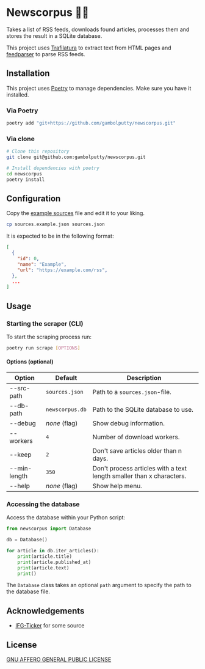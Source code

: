 # Newscorpus 📰🐍
<!-- Description of this project -->
Takes a list of RSS feeds, downloads found articles, processes them and stores the result in a SQLite database.

This project uses [Trafilatura](https://github.com/adbar/trafilatura) to extract text from HTML pages and [feedparser](https://github.com/kurtmckee/feedparser) to parse RSS feeds.


## Installation
This project uses [Poetry](https://python-poetry.org/) to manage dependencies. Make sure you have it installed.

### Via Poetry
```bash
poetry add "git+https://github.com/gambolputty/newscorpus.git"
```

### Via clone
```bash
# Clone this repository
git clone git@github.com:gambolputty/newscorpus.git

# Install dependencies with poetry
cd newscorpus
poetry install
```

## Configuration
Copy the [example sources](sources.example.json) file and edit it to your liking.
```bash
cp sources.example.json sources.json
```
It is expected to be in the following format:
```json
[
  {
    "id": 0,
    "name": "Example",
    "url": "https://example.com/rss",
  },
  ...
]
```

## Usage

### Starting the scraper (CLI)
To start the scraping process run:
```bash
poetry run scrape [OPTIONS]
```

#### Options (optional)

| Option             | Default                           | Description                                                                                                                        |
|--------------------|-----------------------------------|------------------------------------------------------------------------------|
| --src-path         | `sources.json`                    | Path to a `sources.json`-file.            |
| --db-path          | `newscorpus.db`                   | Path to the SQLite database to use.                                          |
| --debug            | _none_ (flag)                     | Show debug information.                                                      |
| --workers          | `4`                               | Number of download workers.                                                  |
| --keep             | `2`                               | Don't save articles older than n days.                                       |
| --min-length       | `350`                             | Don't process articles with a text length smaller than x characters.         |
| --help             | _none_ (flag)                     | Show help menu.                                                              |

### Accessing the database
Access the database within your Python script:
```python
from newscorpus import Database

db = Database()

for article in db.iter_articles():
    print(article.title)
    print(article.published_at)
    print(article.text)
    print()
```
The `Database` class takes an optional `path` argument to specify the path to the database file.

## Acknowledgements
- [IFG-Ticker](https://github.com/beyondopen/ifg-ticker) for some source

## License
[GNU AFFERO GENERAL PUBLIC LICENSE](LICENSE)